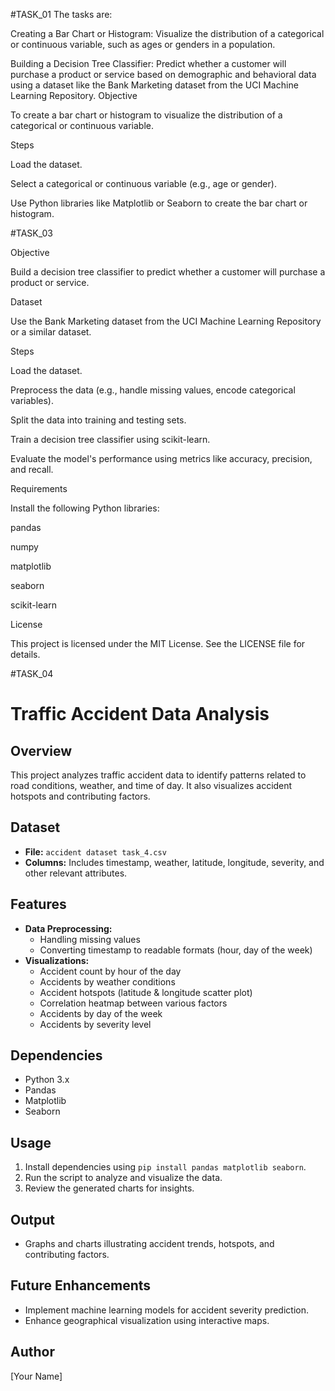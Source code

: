 #TASK_01
The tasks are:

Creating a Bar Chart or Histogram: Visualize the distribution of a categorical or continuous variable, such as ages or genders in a population.

Building a Decision Tree Classifier: Predict whether a customer will purchase a product or service based on demographic and behavioral data using a dataset like the Bank Marketing dataset from the UCI Machine Learning Repository.
Objective

To create a bar chart or histogram to visualize the distribution of a categorical or continuous variable.

Steps

Load the dataset.

Select a categorical or continuous variable (e.g., age or gender).

Use Python libraries like Matplotlib or Seaborn to create the bar chart or histogram.

#TASK_03 

Objective

Build a decision tree classifier to predict whether a customer will purchase a product or service.

Dataset

Use the Bank Marketing dataset from the UCI Machine Learning Repository or a similar dataset.

Steps

Load the dataset.

Preprocess the data (e.g., handle missing values, encode categorical variables).

Split the data into training and testing sets.

Train a decision tree classifier using scikit-learn.

Evaluate the model's performance using metrics like accuracy, precision, and recall.

Requirements

Install the following Python libraries:

pandas

numpy

matplotlib

seaborn

scikit-learn

License

This project is licensed under the MIT License. See the LICENSE file for details.



#TASK_04
# Traffic Accident Data Analysis

## Overview
This project analyzes traffic accident data to identify patterns related to road conditions, weather, and time of day. It also visualizes accident hotspots and contributing factors.

## Dataset
- **File:** `accident dataset task_4.csv`
- **Columns:** Includes timestamp, weather, latitude, longitude, severity, and other relevant attributes.

## Features
- **Data Preprocessing:**
  - Handling missing values
  - Converting timestamp to readable formats (hour, day of the week)
- **Visualizations:**
  - Accident count by hour of the day
  - Accidents by weather conditions
  - Accident hotspots (latitude & longitude scatter plot)
  - Correlation heatmap between various factors
  - Accidents by day of the week
  - Accidents by severity level

## Dependencies
- Python 3.x
- Pandas
- Matplotlib
- Seaborn

## Usage
1. Install dependencies using `pip install pandas matplotlib seaborn`.
2. Run the script to analyze and visualize the data.
3. Review the generated charts for insights.

## Output
- Graphs and charts illustrating accident trends, hotspots, and contributing factors.

## Future Enhancements
- Implement machine learning models for accident severity prediction.
- Enhance geographical visualization using interactive maps.

## Author
[Your Name]


